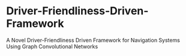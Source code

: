 # Driver-Friendliness-Driven-Framework
A Novel Driver-Friendliness Driven Framework for Navigation Systems Using Graph Convolutional Networks
